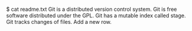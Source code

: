 $ cat readme.txt
Git is a distributed version control system.
Git is free software distributed under the GPL.
Git has a mutable index called stage.
Git tracks changes of files.
Add a new row.
